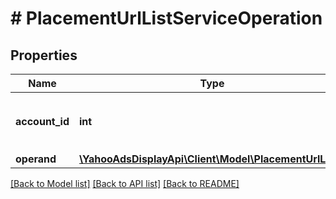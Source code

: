 # # PlacementUrlListServiceOperation

## Properties

Name | Type | Description | Notes
------------ | ------------- | ------------- | -------------
**account_id** | **int** | &lt;div lang&#x3D;\&quot;ja\&quot;&gt;アカウントID&lt;/div&gt; &lt;div lang&#x3D;\&quot;en\&quot;&gt;Account ID&lt;/div&gt; |
**operand** | [**\YahooAdsDisplayApi\Client\Model\PlacementUrlList[]**](PlacementUrlList.md) |  |

[[Back to Model list]](../../README.md#models) [[Back to API list]](../../README.md#endpoints) [[Back to README]](../../README.md)
